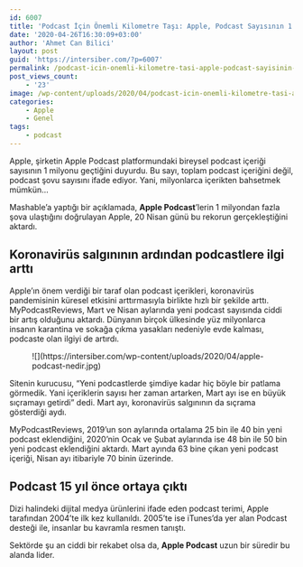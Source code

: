 ```yaml
---
id: 6007
title: 'Podcast İçin Önemli Kilometre Taşı: Apple, Podcast Sayısının 1 Milyonu Geçtiğini Duyurdu'
date: '2020-04-26T16:30:09+03:00'
author: 'Ahmet Can Bilici'
layout: post
guid: 'https://intersiber.com/?p=6007'
permalink: /podcast-icin-onemli-kilometre-tasi-apple-podcast-sayisinin-1-milyonu-gectigini-duyurdu/
post_views_count:
    - '23'
image: /wp-content/uploads/2020/04/podcast-icin-onemli-kilometre-tasi-apple-podcast-sayisinin-1-milyonu-gectigini-duyurdu.jpeg
categories:
    - Apple
    - Genel
tags:
    - podcast
---
```


Apple, şirketin Apple Podcast platformundaki bireysel podcast içeriği sayısının 1 milyonu geçtiğini duyurdu. Bu sayı, toplam podcast içeriğini değil, podcast şovu sayısını ifade ediyor. Yani, milyonlarca içerikten bahsetmek mümkün…

Mashable’a yaptığı bir açıklamada, **Apple Podcast**’lerin 1 milyondan fazla şova ulaştığını doğrulayan Apple, 20 Nisan günü bu rekorun gerçekleştiğini aktardı.

## Koronavirüs salgınının ardından podcastlere ilgi arttı

Apple’ın önem verdiği bir taraf olan podcast içerikleri, koronavirüs pandemisinin küresel etkisini arttırmasıyla birlikte hızlı bir şekilde arttı. MyPodcastReviews, Mart ve Nisan aylarında yeni podcast sayısında ciddi bir artış olduğunu aktardı. Dünyanın birçok ülkesinde yüz milyonlarca insanın karantina ve sokağa çıkma yasakları nedeniyle evde kalması, podcaste olan ilgiyi de artırdı.

<figure class="wp-block-image size-large">![](https://intersiber.com/wp-content/uploads/2020/04/apple-podcast-nedir.jpg)</figure>Sitenin kurucusu, “Yeni podcastlerde şimdiye kadar hiç böyle bir patlama görmedik. Yani içeriklerin sayısı her zaman artarken, Mart ayı ise en büyük sıçramayı getirdi” dedi. Mart ayı, koronavirüs salgınının da sıçrama gösterdiği aydı.

MyPodcastReviews, 2019’un son aylarında ortalama 25 bin ile 40 bin yeni podcast eklendiğini, 2020’nin Ocak ve Şubat aylarında ise 48 bin ile 50 bin yeni podcast eklendiğini aktardı. Mart ayında 63 bine çıkan yeni podcast içeriği, Nisan ayı itibariyle 70 binin üzerinde.

## Podcast 15 yıl önce ortaya çıktı

Dizi halindeki dijital medya ürünlerini ifade eden podcast terimi, Apple tarafından 2004’te ilk kez kullanıldı. 2005’te ise iTunes’da yer alan Podcast desteği ile, insanlar bu kavramla resmen tanıştı.

Sektörde şu an ciddi bir rekabet olsa da, **Apple Podcast** uzun bir süredir bu alanda lider.